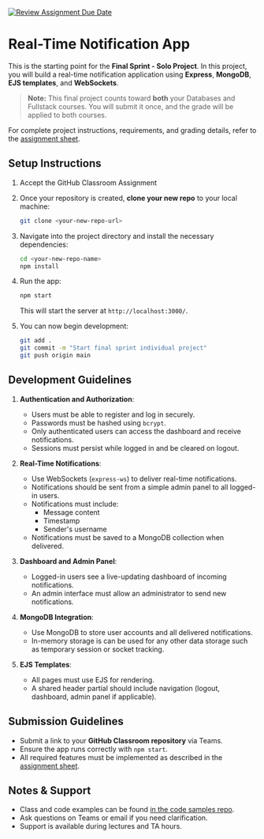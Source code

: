 [![Review Assignment Due Date](https://classroom.github.com/assets/deadline-readme-button-22041afd0340ce965d47ae6ef1cefeee28c7c493a6346c4f15d667ab976d596c.svg)](https://classroom.github.com/a/6w1kflNr)
# Real-Time Notification App

This is the starting point for the **Final Sprint - Solo Project**. In this project, you will build a real-time notification application using **Express**, **MongoDB**, **EJS templates**, and **WebSockets**.

> **Note:** This final project counts toward **both** your Databases and Fullstack courses. You will submit it once, and the grade will be applied to both courses.

For complete project instructions, requirements, and grading details, refer to the [assignment sheet](https://menglishca.github.io/keyin-course-notes/fullstack/sprints/final-solo/).

## Setup Instructions
1. Accept the GitHub Classroom Assignment
2. Once your repository is created, **clone your new repo** to your local machine:  
    ```bash
    git clone <your-new-repo-url>
    ```  
3. Navigate into the project directory and install the necessary dependencies:  
    ```bash
    cd <your-new-repo-name>
    npm install
    ```  
4. Run the app:
    ```bash
    npm start
    ```  
    This will start the server at `http://localhost:3000/`.  

5. You can now begin development:
   ```bash
   git add .
   git commit -m "Start final sprint individual project"
   git push origin main
   ```

## Development Guidelines

1. **Authentication and Authorization**:
   - Users must be able to register and log in securely.
   - Passwords must be hashed using `bcrypt`.
   - Only authenticated users can access the dashboard and receive notifications.
   - Sessions must persist while logged in and be cleared on logout.

2. **Real-Time Notifications**:
   - Use WebSockets (`express-ws`) to deliver real-time notifications.
   - Notifications should be sent from a simple admin panel to all logged-in users.
   - Notifications must include:
     - Message content
     - Timestamp
     - Sender's username
   - Notifications must be saved to a MongoDB collection when delivered.

3. **Dashboard and Admin Panel**:
   - Logged-in users see a live-updating dashboard of incoming notifications.
   - An admin interface must allow an administrator to send new notifications.

4. **MongoDB Integration**:
   - Use MongoDB to store user accounts and all delivered notifications.
   - In-memory storage is can be used for any other data storage such as temporary session or socket tracking.

5. **EJS Templates**:
   - All pages must use EJS for rendering.
   - A shared header partial should include navigation (logout, dashboard, admin panel if applicable).

## Submission Guidelines
- Submit a link to your **GitHub Classroom repository** via Teams.
- Ensure the app runs correctly with `npm start`.
- All required features must be implemented as described in the [assignment sheet](https://menglishca.github.io/keyin-course-notes/fullstack/sprints/final-solo/).

## Notes & Support
- Class and code examples can be found [in the code samples repo](https://github.com/menglishca/keyin-code-samples).
- Ask questions on Teams or email if you need clarification.
- Support is available during lectures and TA hours.

